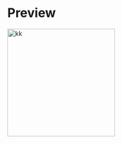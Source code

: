 # Preview
<img width="244" alt="kk" src="https://github.com/tronables/phonetrack/assets/136797506/75c599a3-d208-4529-bc06-349a9e0217dc">
